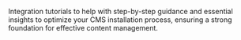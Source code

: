 Integration tutorials to help with step-by-step guidance and essential insights to optimize your CMS installation process, ensuring a strong foundation for effective content management.